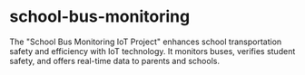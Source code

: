 # school-bus-monitoring
The "School Bus Monitoring IoT Project" enhances school transportation safety and efficiency with IoT technology. It monitors buses, verifies student safety, and offers real-time data to parents and schools.
